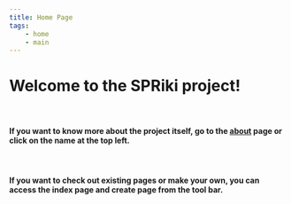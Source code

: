 ```yaml
---
title: Home Page
tags:
    - home
    - main
---
```


# Welcome to the SPRiki project!

<br>

#### If you want to know more about the project itself, go to the [about](/page/about) page or click on the name at the top left.


<br>

#### If you want to check out existing pages or make your own, you can access the index page and create page from the tool bar.









